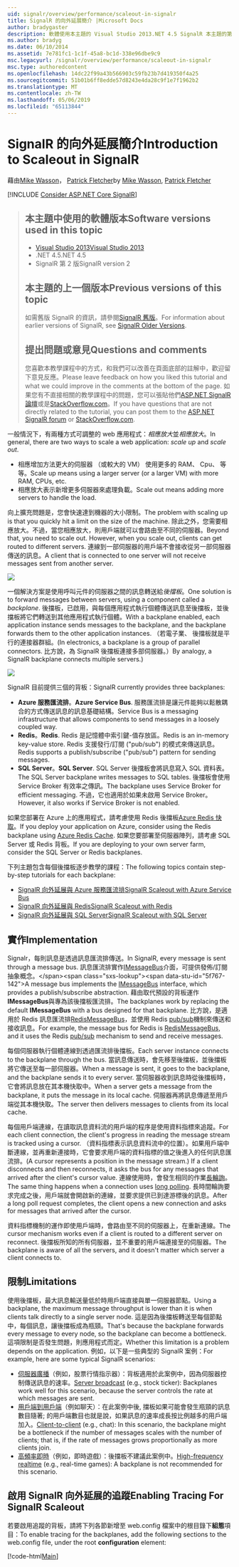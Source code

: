 ```yaml
---
uid: signalr/overview/performance/scaleout-in-signalr
title: SignalR 的向外延展簡介 |Microsoft Docs
author: bradygaster
description: 軟體使用本主題的 Visual Studio 2013.NET 4.5 SignalR 本主題的第 2 版上一個版本的版本較早版本的相關資訊...
ms.author: bradyg
ms.date: 06/10/2014
ms.assetid: 7e781fc1-1c1f-45a8-bc1d-338e96dbe9c9
msc.legacyurl: /signalr/overview/performance/scaleout-in-signalr
msc.type: authoredcontent
ms.openlocfilehash: 14dc22f99a43b566903c59fb23b7d419350f4a25
ms.sourcegitcommit: 51b01b6ff8edde57d8243e4da28c9f1e7f1962b2
ms.translationtype: MT
ms.contentlocale: zh-TW
ms.lasthandoff: 05/06/2019
ms.locfileid: "65113844"
---
```

# <a name="introduction-to-scaleout-in-signalr"></a><span data-ttu-id="5f767-103">SignalR 的向外延展簡介</span><span class="sxs-lookup"><span data-stu-id="5f767-103">Introduction to Scaleout in SignalR</span></span>

<span data-ttu-id="5f767-104">藉由[Mike Wasson](https://github.com/MikeWasson)， [Patrick Fletcher](https://github.com/pfletcher)</span><span class="sxs-lookup"><span data-stu-id="5f767-104">by [Mike Wasson](https://github.com/MikeWasson), [Patrick Fletcher](https://github.com/pfletcher)</span></span>

[!INCLUDE [Consider ASP.NET Core SignalR](~/includes/signalr/signalr-version-disambiguation.md)]

> ## <a name="software-versions-used-in-this-topic"></a><span data-ttu-id="5f767-105">本主題中使用的軟體版本</span><span class="sxs-lookup"><span data-stu-id="5f767-105">Software versions used in this topic</span></span>
>
>
> - [<span data-ttu-id="5f767-106">Visual Studio 2013</span><span class="sxs-lookup"><span data-stu-id="5f767-106">Visual Studio 2013</span></span>](https://my.visualstudio.com/Downloads?q=visual%20studio%202013)
> - <span data-ttu-id="5f767-107">.NET 4.5</span><span class="sxs-lookup"><span data-stu-id="5f767-107">.NET 4.5</span></span>
> - <span data-ttu-id="5f767-108">SignalR 第 2 版</span><span class="sxs-lookup"><span data-stu-id="5f767-108">SignalR version 2</span></span>
>
>
>
> ## <a name="previous-versions-of-this-topic"></a><span data-ttu-id="5f767-109">本主題的上一個版本</span><span class="sxs-lookup"><span data-stu-id="5f767-109">Previous versions of this topic</span></span>
>
> <span data-ttu-id="5f767-110">如需舊版 SignalR 的資訊，請參閱[SignalR 舊版](../older-versions/index.md)。</span><span class="sxs-lookup"><span data-stu-id="5f767-110">For information about earlier versions of SignalR, see [SignalR Older Versions](../older-versions/index.md).</span></span>
>
> ## <a name="questions-and-comments"></a><span data-ttu-id="5f767-111">提出問題或意見</span><span class="sxs-lookup"><span data-stu-id="5f767-111">Questions and comments</span></span>
>
> <span data-ttu-id="5f767-112">您喜歡本教學課程中的方式，和我們可以改善在頁面底部的註解中，歡迎留下意見反應。</span><span class="sxs-lookup"><span data-stu-id="5f767-112">Please leave feedback on how you liked this tutorial and what we could improve in the comments at the bottom of the page.</span></span> <span data-ttu-id="5f767-113">如果您有不直接相關的教學課程中的問題，您可以張貼他們[ASP.NET SignalR 論壇](https://forums.asp.net/1254.aspx/1?ASP+NET+SignalR)或是[StackOverflow.com](http://stackoverflow.com/)。</span><span class="sxs-lookup"><span data-stu-id="5f767-113">If you have questions that are not directly related to the tutorial, you can post them to the [ASP.NET SignalR forum](https://forums.asp.net/1254.aspx/1?ASP+NET+SignalR) or [StackOverflow.com](http://stackoverflow.com/).</span></span>

<span data-ttu-id="5f767-114">一般情況下，有兩種方式可調整的 web 應用程式：*相應放大*並*相應放大*。</span><span class="sxs-lookup"><span data-stu-id="5f767-114">In general, there are two ways to scale a web application: *scale up* and *scale out*.</span></span>

- <span data-ttu-id="5f767-115">相應增加方法更大的伺服器 （或較大的 VM） 使用更多的 RAM、 Cpu、 等等。</span><span class="sxs-lookup"><span data-stu-id="5f767-115">Scale up means using a larger server (or a larger VM) with more RAM, CPUs, etc.</span></span>
- <span data-ttu-id="5f767-116">相應放大表示新增更多伺服器來處理負載。</span><span class="sxs-lookup"><span data-stu-id="5f767-116">Scale out means adding more servers to handle the load.</span></span>

<span data-ttu-id="5f767-117">向上擴充問題是，您會快速達到機器的大小限制。</span><span class="sxs-lookup"><span data-stu-id="5f767-117">The problem with scaling up is that you quickly hit a limit on the size of the machine.</span></span> <span data-ttu-id="5f767-118">除此之外，您需要相應放大。不過，當您相應放大，則用戶端就可以會路由至不同的伺服器。</span><span class="sxs-lookup"><span data-stu-id="5f767-118">Beyond that, you need to scale out. However, when you scale out, clients can get routed to different servers.</span></span> <span data-ttu-id="5f767-119">連線到一部伺服器的用戶端不會接收從另一部伺服器傳送的訊息。</span><span class="sxs-lookup"><span data-stu-id="5f767-119">A client that is connected to one server will not receive messages sent from another server.</span></span>

![](scaleout-in-signalr/_static/image1.png)

<span data-ttu-id="5f767-120">一個解決方案是使用呼叫元件的伺服器之間的訊息轉送給*後擋板*。</span><span class="sxs-lookup"><span data-stu-id="5f767-120">One solution is to forward messages between servers, using a component called a *backplane*.</span></span> <span data-ttu-id="5f767-121">後擋板，已啟用，與每個應用程式執行個體傳送訊息至後擋板，並後擋板將它們轉送到其他應用程式執行個體。</span><span class="sxs-lookup"><span data-stu-id="5f767-121">With a backplane enabled, each application instance sends messages to the backplane, and the backplane forwards them to the other application instances.</span></span> <span data-ttu-id="5f767-122">（若電子業、 後擋板就是平行的連接器群組。</span><span class="sxs-lookup"><span data-stu-id="5f767-122">(In electronics, a backplane is a group of parallel connectors.</span></span> <span data-ttu-id="5f767-123">比方說，為 SignalR 後擋板連接多部伺服器。）</span><span class="sxs-lookup"><span data-stu-id="5f767-123">By analogy, a SignalR backplane connects multiple servers.)</span></span>

![](scaleout-in-signalr/_static/image2.png)

<span data-ttu-id="5f767-124">SignalR 目前提供三個的背板：</span><span class="sxs-lookup"><span data-stu-id="5f767-124">SignalR currently provides three backplanes:</span></span>

- <span data-ttu-id="5f767-125">**Azure 服務匯流排**。</span><span class="sxs-lookup"><span data-stu-id="5f767-125">**Azure Service Bus**.</span></span> <span data-ttu-id="5f767-126">服務匯流排是讓元件能夠以鬆散耦合的方式傳送訊息的訊息基礎結構。</span><span class="sxs-lookup"><span data-stu-id="5f767-126">Service Bus is a messaging infrastructure that allows components to send messages in a loosely coupled way.</span></span>
- <span data-ttu-id="5f767-127">**Redis**。</span><span class="sxs-lookup"><span data-stu-id="5f767-127">**Redis**.</span></span> <span data-ttu-id="5f767-128">Redis 是記憶體中索引鍵-值存放區。</span><span class="sxs-lookup"><span data-stu-id="5f767-128">Redis is an in-memory key-value store.</span></span> <span data-ttu-id="5f767-129">Redis 支援發行/訂閱 ("pub/sub") 的模式來傳送訊息。</span><span class="sxs-lookup"><span data-stu-id="5f767-129">Redis supports a publish/subscribe ("pub/sub") pattern for sending messages.</span></span>
- <span data-ttu-id="5f767-130">**SQL Server**。</span><span class="sxs-lookup"><span data-stu-id="5f767-130">**SQL Server**.</span></span> <span data-ttu-id="5f767-131">SQL Server 後擋板會將訊息寫入 SQL 資料表。</span><span class="sxs-lookup"><span data-stu-id="5f767-131">The SQL Server backplane writes messages to SQL tables.</span></span> <span data-ttu-id="5f767-132">後擋板會使用 Service Broker 有效率之傳訊。</span><span class="sxs-lookup"><span data-stu-id="5f767-132">The backplane uses Service Broker for efficient messaging.</span></span> <span data-ttu-id="5f767-133">不過，它也適用於如果未啟用 Service Broker。</span><span class="sxs-lookup"><span data-stu-id="5f767-133">However, it also works if Service Broker is not enabled.</span></span>

<span data-ttu-id="5f767-134">如果您部署在 Azure 上的應用程式，請考慮使用 Redis 後擋板[Azure Redis 快取](https://azure.microsoft.com/services/cache/)。</span><span class="sxs-lookup"><span data-stu-id="5f767-134">If you deploy your application on Azure, consider using the Redis backplane using [Azure Redis Cache](https://azure.microsoft.com/services/cache/).</span></span> <span data-ttu-id="5f767-135">如果您要部署至伺服器陣列，請考慮 SQL Server 或 Redis 背板。</span><span class="sxs-lookup"><span data-stu-id="5f767-135">If you are deploying to your own server farm, consider the SQL Server or Redis backplanes.</span></span>

<span data-ttu-id="5f767-136">下列主題包含每個後擋板逐步教學的課程：</span><span class="sxs-lookup"><span data-stu-id="5f767-136">The following topics contain step-by-step tutorials for each backplane:</span></span>

- [<span data-ttu-id="5f767-137">SignalR 向外延展與 Azure 服務匯流排</span><span class="sxs-lookup"><span data-stu-id="5f767-137">SignalR Scaleout with Azure Service Bus</span></span>](scaleout-with-windows-azure-service-bus.md)
- [<span data-ttu-id="5f767-138">SignalR 向外延展與 Redis</span><span class="sxs-lookup"><span data-stu-id="5f767-138">SignalR Scaleout with Redis</span></span>](scaleout-with-redis.md)
- [<span data-ttu-id="5f767-139">SignalR 向外延展與 SQL Server</span><span class="sxs-lookup"><span data-stu-id="5f767-139">SignalR Scaleout with SQL Server</span></span>](scaleout-with-sql-server.md)

## <a name="implementation"></a><span data-ttu-id="5f767-140">實作</span><span class="sxs-lookup"><span data-stu-id="5f767-140">Implementation</span></span>

<span data-ttu-id="5f767-141">Signalr，每則訊息是透過訊息匯流排傳送。</span><span class="sxs-lookup"><span data-stu-id="5f767-141">In SignalR, every message is sent through a message bus.</span></span> <span data-ttu-id="5f767-142">訊息匯流排實作[IMessageBus](https://msdn.microsoft.com/library/microsoft.aspnet.signalr.messaging.imessagebus(v=vs.100).aspx)介面，可提供發佈/訂閱抽象概念。</span><span class="sxs-lookup"><span data-stu-id="5f767-142">A message bus implements the [IMessageBus](https://msdn.microsoft.com/library/microsoft.aspnet.signalr.messaging.imessagebus(v=vs.100).aspx) interface, which provides a publish/subscribe abstraction.</span></span> <span data-ttu-id="5f767-143">藉由取代預設的背板運作**IMessageBus**與專為該後擋板匯流排。</span><span class="sxs-lookup"><span data-stu-id="5f767-143">The backplanes work by replacing the default **IMessageBus** with a bus designed for that backplane.</span></span> <span data-ttu-id="5f767-144">比方說，是適用於 Redis 訊息匯流排[RedisMessageBus](https://msdn.microsoft.com/library/microsoft.aspnet.signalr.redis.redismessagebus(v=vs.100).aspx)，並使用 Redis [pub/sub](http://redis.io/topics/pubsub)機制來傳送和接收訊息。</span><span class="sxs-lookup"><span data-stu-id="5f767-144">For example, the message bus for Redis is [RedisMessageBus](https://msdn.microsoft.com/library/microsoft.aspnet.signalr.redis.redismessagebus(v=vs.100).aspx), and it uses the Redis [pub/sub](http://redis.io/topics/pubsub) mechanism to send and receive messages.</span></span>

<span data-ttu-id="5f767-145">每個伺服器執行個體連線到透過匯流排後擋板。</span><span class="sxs-lookup"><span data-stu-id="5f767-145">Each server instance connects to the backplane through the bus.</span></span> <span data-ttu-id="5f767-146">當訊息傳送時，會先移至後擋板，並後擋板將它傳送至每一部伺服器。</span><span class="sxs-lookup"><span data-stu-id="5f767-146">When a message is sent, it goes to the backplane, and the backplane sends it to every server.</span></span> <span data-ttu-id="5f767-147">當伺服器收到訊息時從後擋板時，它會將訊息放在其本機快取中。</span><span class="sxs-lookup"><span data-stu-id="5f767-147">When a server gets a message from the backplane, it puts the message in its local cache.</span></span> <span data-ttu-id="5f767-148">伺服器再將訊息傳遞至用戶端從其本機快取。</span><span class="sxs-lookup"><span data-stu-id="5f767-148">The server then delivers messages to clients from its local cache.</span></span>

<span data-ttu-id="5f767-149">每個用戶端連線，在讀取訊息資料流的用戶端的程序是使用資料指標來追蹤。</span><span class="sxs-lookup"><span data-stu-id="5f767-149">For each client connection, the client's progress in reading the message stream is tracked using a cursor.</span></span> <span data-ttu-id="5f767-150">（資料指標表示訊息資料流中的位置）。如果用戶端中斷連線，並再重新連接時，它會要求用戶端的資料指標的值之後進入的任何訊息匯流排。</span><span class="sxs-lookup"><span data-stu-id="5f767-150">(A cursor represents a position in the message stream.) If a client disconnects and then reconnects, it asks the bus for any messages that arrived after the client's cursor value.</span></span> <span data-ttu-id="5f767-151">連線使用時，會發生相同的作業[長輪詢](../getting-started/introduction-to-signalr.md#transports)。</span><span class="sxs-lookup"><span data-stu-id="5f767-151">The same thing happens when a connection uses [long polling](../getting-started/introduction-to-signalr.md#transports).</span></span> <span data-ttu-id="5f767-152">長時間輪詢要求完成之後，用戶端就會開啟新的連線，並要求提供已到達游標後的訊息。</span><span class="sxs-lookup"><span data-stu-id="5f767-152">After a long poll request completes, the client opens a new connection and asks for messages that arrived after the cursor.</span></span>

<span data-ttu-id="5f767-153">資料指標機制的運作即使用戶端時，會路由至不同的伺服器上，在重新連線。</span><span class="sxs-lookup"><span data-stu-id="5f767-153">The cursor mechanism works even if a client is routed to a different server on reconnect.</span></span> <span data-ttu-id="5f767-154">後擋板所知的所有伺服器，並不重要的用戶端連接至的伺服器。</span><span class="sxs-lookup"><span data-stu-id="5f767-154">The backplane is aware of all the servers, and it doesn't matter which server a client connects to.</span></span>

## <a name="limitations"></a><span data-ttu-id="5f767-155">限制</span><span class="sxs-lookup"><span data-stu-id="5f767-155">Limitations</span></span>

<span data-ttu-id="5f767-156">使用後擋板，最大訊息輸送量低於時用戶端直接與單一伺服器節點。</span><span class="sxs-lookup"><span data-stu-id="5f767-156">Using a backplane, the maximum message throughput is lower than it is when clients talk directly to a single server node.</span></span> <span data-ttu-id="5f767-157">這是因為後擋板轉送至每個節點中，每個訊息，讓後擋板成為瓶頸。</span><span class="sxs-lookup"><span data-stu-id="5f767-157">That's because the backplane forwards every message to every node, so the backplane can become a bottleneck.</span></span> <span data-ttu-id="5f767-158">這項限制是否發生問題，則應用程式而定。</span><span class="sxs-lookup"><span data-stu-id="5f767-158">Whether this limitation is a problem depends on the application.</span></span> <span data-ttu-id="5f767-159">例如，以下是一些典型的 SignalR 案例：</span><span class="sxs-lookup"><span data-stu-id="5f767-159">For example, here are some typical SignalR scenarios:</span></span>

- <span data-ttu-id="5f767-160">[伺服器廣播](../getting-started/tutorial-server-broadcast-with-signalr.md)（例如，股票行情指示器）：背板適用於此案例中，因為伺服器控制傳送訊息的速率。</span><span class="sxs-lookup"><span data-stu-id="5f767-160">[Server broadcast](../getting-started/tutorial-server-broadcast-with-signalr.md) (e.g., stock ticker): Backplanes work well for this scenario, because the server controls the rate at which messages are sent.</span></span>
- <span data-ttu-id="5f767-161">[用戶端到用戶端](../getting-started/tutorial-getting-started-with-signalr.md)（例如聊天）：在此案例中後, 擋板如果可能會發生瓶頸的訊息數目隨著; 的用戶端數目也就是說，如果訊息的速率成長按比例越多的用戶端加入。</span><span class="sxs-lookup"><span data-stu-id="5f767-161">[Client-to-client](../getting-started/tutorial-getting-started-with-signalr.md) (e.g., chat): In this scenario, the backplane might be a bottleneck if the number of messages scales with the number of clients; that is, if the rate of messages grows proportionally as more clients join.</span></span>
- <span data-ttu-id="5f767-162">[高頻率即時](../getting-started/tutorial-high-frequency-realtime-with-signalr.md)（例如，即時遊戲）：後擋板不建議此案例中。</span><span class="sxs-lookup"><span data-stu-id="5f767-162">[High-frequency realtime](../getting-started/tutorial-high-frequency-realtime-with-signalr.md) (e.g., real-time games): A backplane is not recommended for this scenario.</span></span>

## <a name="enabling-tracing-for-signalr-scaleout"></a><span data-ttu-id="5f767-163">啟用 SignalR 向外延展的追蹤</span><span class="sxs-lookup"><span data-stu-id="5f767-163">Enabling Tracing For SignalR Scaleout</span></span>

<span data-ttu-id="5f767-164">若要啟用追蹤的背板，請將下列各節新增至 web.config 檔案中的根目錄下**組態**項目：</span><span class="sxs-lookup"><span data-stu-id="5f767-164">To enable tracing for the backplanes, add the following sections to the web.config file, under the root **configuration** element:</span></span>

[!code-html[Main](scaleout-in-signalr/samples/sample1.html)]
